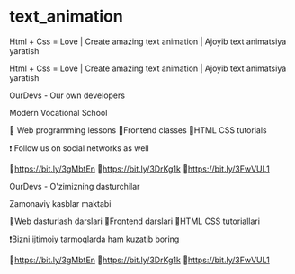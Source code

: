 # text_animation
Html + Css = Love | Create amazing text animation | Ajoyib text animatsiya yaratish

Html + Css = Love | Create amazing text animation | Ajoyib text animatsiya yaratish

OurDevs - Our own developers

Modern Vocational School

🔹 Web programming lessons
🔸Frontend classes
🔹HTML CSS tutorials

❗ Follow us on social networks as well

🔺https://bit.ly/3gMbtEn
🔻https://bit.ly/3DrKg1k
🔺https://bit.ly/3FwVUL1

OurDevs - O'zimizning dasturchilar

Zamonaviy kasblar maktabi

🔹Web dasturlash darslari
🔸Frontend darslari
🔹HTML CSS tutoriallari

❗Bizni ijtimoiy tarmoqlarda ham kuzatib boring

🔺https://bit.ly/3gMbtEn
🔻https://bit.ly/3DrKg1k
🔺https://bit.ly/3FwVUL1
